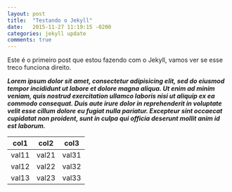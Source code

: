 ```yaml
---
layout: post
title:  "Testando o Jekyll"
date:   2015-11-27 11:19:15 -0200
categories: jekyll update
comments: true
---
```

Este é o primeiro post que estou fazendo com o Jekyll, vamos ver se esse treco funciona direito.

***Lorem ipsum dolor sit amet, consectetur adipisicing elit, sed do eiusmod
tempor incididunt ut labore et dolore magna aliqua. Ut enim ad minim veniam,
quis nostrud exercitation ullamco laboris nisi ut aliquip ex ea commodo
consequat. Duis aute irure dolor in reprehenderit in voluptate velit esse
cillum dolore eu fugiat nulla pariatur. Excepteur sint occaecat cupidatat non
proident, sunt in culpa qui officia deserunt mollit anim id est laborum.***

col1|col2|col3
:---:|:---:|:---:
val11|val21|val31
val12|val22|val32
val13|val23|val33
